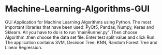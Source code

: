 # Machine-Learning-Algorithms-GUI
GUI Application for Machine Learning Algorithms using Python.
The most important libraries that have been used: PyQt5, Pandas, Numpy, Keras and Sklearn. 
All you have to do is to run 'mainRunner.py' .Then choose Algorithm .then choose the data set file. Enter test split value and click Run.  
The application contains SVM, Decision Tree, KNN, Random Forest Tree and Linear Regression.
